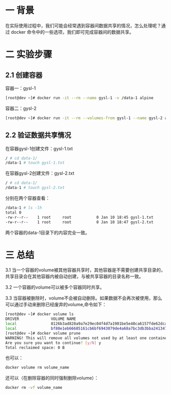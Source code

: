 # 一 背景
在实际使用过程中，我们可能会经常遇到容器间数据共享的情况，怎么处理呢？通过 docker 命令中的一些选项，我们即可完成容器间的数据共享。

# 二 实验步骤
## 2.1 创建容器
容器一：gysl-1
```bash
[root@dev ~]# docker run -it --rm --name gysl-1 -v /data-1 alpine
```
容器二：gysl-2
```bash
[root@dev ~]# docker run -it --rm --volumes-from gysl-1 --name gysl-2 alpine
```
## 2.2 验证数据共享情况
在容器gysl-1创建文件：gysl-1.txt
```bash
/ # cd data-1/
/data-1 # touch gysl-1.txt
```
在容器gysl-2创建文件：gysl-2.txt
```bash
/ # cd data-1/
/data-1 # touch gysl-2.txt
```
分别在两个容器查看：
```bash
/data-1 # ls -lh
total 0
-rw-r--r--    1 root     root           0 Jan 10 18:45 gysl-1.txt
-rw-r--r--    1 root     root           0 Jan 10 18:47 gysl-2.txt
```
两个容器的data-1目录下的内容完全一致。
# 三 总结
3.1 当一个容器的volume被其他容器共享时，其他容器是不需要创建共享目录的，共享目录会在其他容器内被自动创建，与被共享容器的目录名称一致。

3.2 一个容器的volume可以被多个容器同时共享。

3.3 当容器被删除时，volume不会被自动删除。如果数据不会再次被使用，那么可以通过手动来删除已经废弃的volume,命令如下：
```bash
[root@dev ~]# docker volume ls
DRIVER              VOLUME NAME
local               8126b3ad828a9a7e29ec04f4d7a1901be5e40ca6157fde62dca3421322e5de7a
local               bf80e1eb66685161cb6bf6943079de4a68a7bc3db3bba241347ed051fe59fc46
[root@dev ~]# docker volume prune
WARNING! This will remove all volumes not used by at least one container.
Are you sure you want to continue? [y/N] y
Total reclaimed space: 0 B
```
也可以：
```bash
docker volume rm volume_name
```
还可以（在删除容器的同时强制删除volume）：
```bash
docker rm -vf volume_name
```